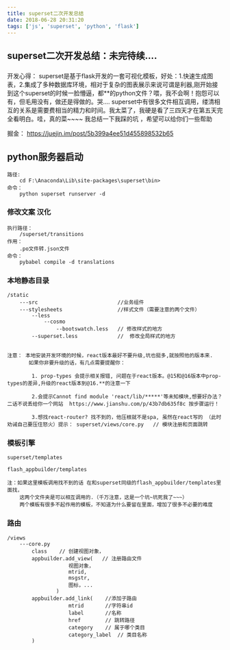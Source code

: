 ```yaml
---
title: superset二次开发总结
date: 2018-06-28 20:31:20
tags: ['js', 'superset', 'python', 'flask']
---
```

## superset二次开发总结：未完待续....

### <!--more-->

开发心得：
    superset是基于flask开发的一套可视化模板，好处：1.快速生成图表，2.集成了多种数据库环境，相对于复杂的图表展示来说可谓是利器,刚开始接到这个superset的时候一脸懵逼，都**的python文件？喂，我不会啊！抱怨可以有，但毛用没有，做还是得做的。哭.... superset中有很多文件相互调用，缕清相互的关系是需要费相当的精力和时间。我太菜了，我硬是看了三四天才在第五天完全看明白。哇，真的菜~~~~ 我总结一下我踩的坑 ，希望可以给你们一些帮助


掘金： <https://juejin.im/post/5b399a4ee51d455898532b65>
    

##  python服务器启动

    路径:
        cd F:\Anaconda\Lib\site-packages\superset\bin>
    命令：
        python superset runserver -d 

###  修改文案 汉化

    执行路径： 
        /superset/transitions
    作用： 
        .po文件转.json文件
    命令：
        pybabel compile -d translations


### 本地静态目录
    
    /static
        ---src                          //业务组件
        ---stylesheets                  //样式文件（需要注意的两个文件）
            --less
                --cosmo
                    --bootswatch.less   // 修改样式的地方
            --superset.less             //  修改全局样式的地方


    注意： 本地安装开发环境的时候，react版本最好不要升级,坑也挺多,就按照他的版本来.
           如果你非要升级的话，有几点需要提醒你：

            1. prop-types 会提示相关报错, 问题在于react版本。@15和@16版本中prop-types的差异,升级的react版本到@16.**的注意一下

            2.会提示Cannot find module 'react/lib/*****'等未知模块,想要好办法？二话不说丢给你一个网站  https://www.jianshu.com/p/43b7db635f8c 按步骤运行！

            3.想找react-router? 找不到的，他压根就不是spa, 虽然在react写的 （此时劝诫自己要压住怒火）提示： superset/views/core.py   // 模块注册和页面跳转

###  模板引擎

    superset/templates

    flash_appbuilder/templates

    注：如果这里模板调用找不到的话 在和superset同级的flash_appbuilder/templates里面找，
        这两个文件夹是可以相互调用的.（千万注意，这是一个坑~坑死我了~~~） 
        两个模板有很多不起作用的模板，不知道为什么要留在里面，增加了很多不必要的难度

###  路由

    /views
        ---core.py  
            class    // 创建视图对象，
            appbuilder.add_view(   // 注册路由文件    
                        视图对象，
                        mtrid, 
                        msgstr, 
                        图标，...  
                    )  
            appbuilder.add_link(    //添加子路由
                        mtrid       //字符串id 
                        label       //名称
                        href        // 跳转路径
                        category    // 属于哪个类目
                        category_label  // 类目名称
            )
